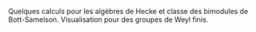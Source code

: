 Quelques calculs pour les algèbres de Hecke et classe des bimodules de Bott-Samelson. Visualisation pour des groupes de Weyl finis.
